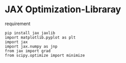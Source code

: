 # JAX  Optimization-Libraray


requirement 

```pyhton
pip install jax jaxlib
import matplotlib.pyplot as plt
import jax
import jax.numpy as jnp
from jax import grad
from scipy.optimize import minimize
```


